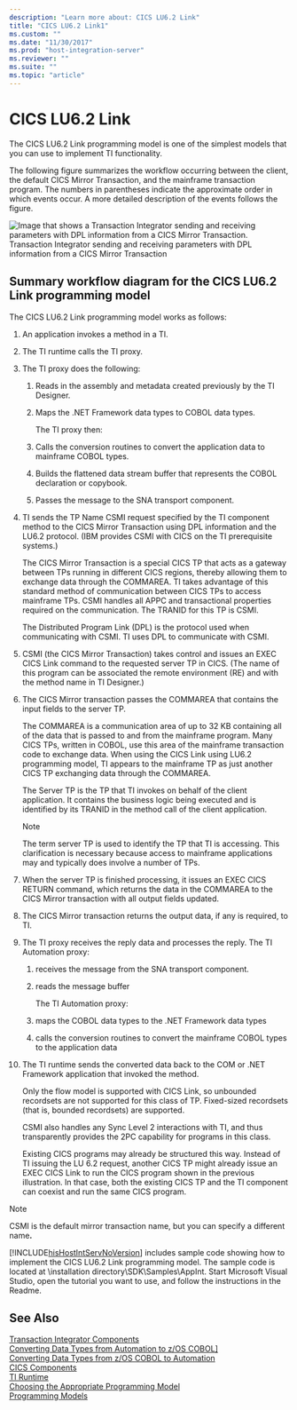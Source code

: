 ```yaml
---
description: "Learn more about: CICS LU6.2 Link"
title: "CICS LU6.2 Link1"
ms.custom: ""
ms.date: "11/30/2017"
ms.prod: "host-integration-server"
ms.reviewer: ""
ms.suite: ""
ms.topic: "article"
---
```

# CICS LU6.2 Link
The CICS LU6.2 Link programming model is one of the simplest models that you can use to implement TI functionality.  
  
 The following figure summarizes the workflow occurring between the client, the default CICS Mirror Transaction, and the mainframe transaction program. The numbers in parentheses indicate the approximate order in which events occur. A more detailed description of the events follows the figure.  
  
 ![Image that shows a Transaction Integrator sending and receiving parameters with DPL information from a CICS Mirror Transaction.](../core/media/his-ti13.gif "his_ti13")  
Transaction Integrator sending and receiving parameters with DPL information from a CICS Mirror Transaction  
  
## Summary workflow diagram for the CICS LU6.2 Link programming model  
 The CICS LU6.2 Link programming model works as follows:  
  
1. An application invokes a method in a TI.  
  
2. The TI runtime calls the TI proxy.  
  
3. The TI proxy does the following:  
  
   1. Reads in the assembly and metadata created previously by the TI Designer.  
  
   2. Maps the .NET Framework data types to COBOL data types.  
  
      The TI proxy then:  
  
   3. Calls the conversion routines to convert the application data to mainframe COBOL types.  
  
   4. Builds the flattened data stream buffer that represents the COBOL declaration or copybook.  
  
   5. Passes the message to the SNA transport component.  
  
4. TI sends the TP Name CSMI request specified by the TI component method to the CICS Mirror Transaction using DPL information and the LU6.2 protocol. (IBM provides CSMI with CICS on the TI prerequisite systems.)  
  
    The CICS Mirror Transaction is a special CICS TP that acts as a gateway between TPs running in different CICS regions, thereby allowing them to exchange data through the COMMAREA. TI takes advantage of this standard method of communication between CICS TPs to access mainframe TPs. CSMI handles all APPC and transactional properties required on the communication. The TRANID for this TP is CSMI.  
  
    The Distributed Program Link (DPL) is the protocol used when communicating with CSMI. TI uses DPL to communicate with CSMI.  
  
5. CSMI (the CICS Mirror Transaction) takes control and issues an EXEC CICS Link command to the requested server TP in CICS. (The name of this program can be associated the remote environment (RE) and with the method name in TI Designer.)  
  
6. The CICS Mirror transaction passes the COMMAREA that contains the input fields to the server TP.  
  
    The COMMAREA is a communication area of up to 32 KB containing all of the data that is passed to and from the mainframe program. Many CICS TPs, written in COBOL, use this area of the mainframe transaction code to exchange data. When using the CICS Link using LU6.2 programming model, TI appears to the mainframe TP as just another CICS TP exchanging data through the COMMAREA.  
  
    The Server TP is the TP that TI invokes on behalf of the client application. It contains the business logic being executed and is identified by its TRANID in the method call of the client application.  
  
   > [!NOTE]
   >  The term server TP is used to identify the TP that TI is accessing. This clarification is necessary because access to mainframe applications may and typically does involve a number of TPs.  
  
7. When the server TP is finished processing, it issues an EXEC CICS RETURN command, which returns the data in the COMMAREA to the CICS Mirror transaction with all output fields updated.  
  
8. The CICS Mirror transaction returns the output data, if any is required, to TI.  
  
9. The TI proxy receives the reply data and processes the reply. The TI Automation proxy:  
  
   1. receives the message from the SNA transport component.  
  
   2. reads the message buffer  
  
      The TI Automation proxy:  
  
   3. maps the COBOL data types to the .NET Framework data types  
  
   4. calls the conversion routines to convert the mainframe COBOL types to the application data  
  
10. The TI runtime sends the converted data back to the COM or .NET Framework application that invoked the method.  
  
    Only the flow model is supported with CICS Link, so unbounded recordsets are not supported for this class of TP. Fixed-sized recordsets (that is, bounded recordsets) are supported.  
  
    CSMI also handles any Sync Level 2 interactions with TI, and thus transparently provides the 2PC capability for programs in this class.  
  
    Existing CICS programs may already be structured this way. Instead of TI issuing the LU 6.2 request, another CICS TP might already issue an EXEC CICS Link to run the CICS program shown in the previous illustration. In that case, both the existing CICS TP and the TI component can coexist and run the same CICS program.  
  
> [!NOTE]
>  CSMI is the default mirror transaction name, but you can specify a different name<strong>.</strong>  
  
 [!INCLUDE[hisHostIntServNoVersion](../includes/hishostintservnoversion-md.md)] includes sample code showing how to implement the CICS LU6.2 Link programming model. The sample code is located at \installation directory\SDK\Samples\AppInt. Start Microsoft Visual Studio, open the tutorial you want to use, and follow the instructions in the Readme.  
  
## See Also  
 [Transaction Integrator Components](../core/transaction-integrator-components1.md)   
 [Converting Data Types from Automation to z/OS COBOL\]](./converting-data-types-from-automation-to-os-390-cobol]2.md)   
 [Converting Data Types from z/OS COBOL to Automation](./converting-data-types-from-os-390-cobol-to-automation2.md)   
 [CICS Components](../core/cics-components1.md)   
 [TI Runtime](../core/ti-runtime2.md)   
 [Choosing the Appropriate Programming Model](../core/choosing-the-appropriate-programming-model1.md)   
 [Programming Models](../core/programming-models2.md)
